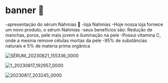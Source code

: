 # banner 🍄
-apresentação do sérum Nahmias 💮
-loja Nahmias 
-Hoje nossa loja fornece um novo produto, o sérum Nahmias 
-seus benefícios são: Redução de manchas, poros, pele mais jovem e iluminação na pele 
-Possui vitamina C, onde a mesma remove células mortas da pele 
-95% de substâncias naturais e 5% de materia prima orgânica 




![SÉRUM_20230821_155336_0000](https://github.com/geovananatali10/banner/assets/142347267/4e801200-2a89-4ea6-a8e9-340e6eced023)


![1_20230817_192957_0000](https://github.com/geovananatali10/banner/assets/142347267/df6212f6-5ae8-4a6a-8273-4fb1ebe1c738)



![20230817_203245_0000](https://github.com/geovananatali10/banner/assets/142347267/f82100c4-2a1a-4a81-a98c-5befe05a645d)
